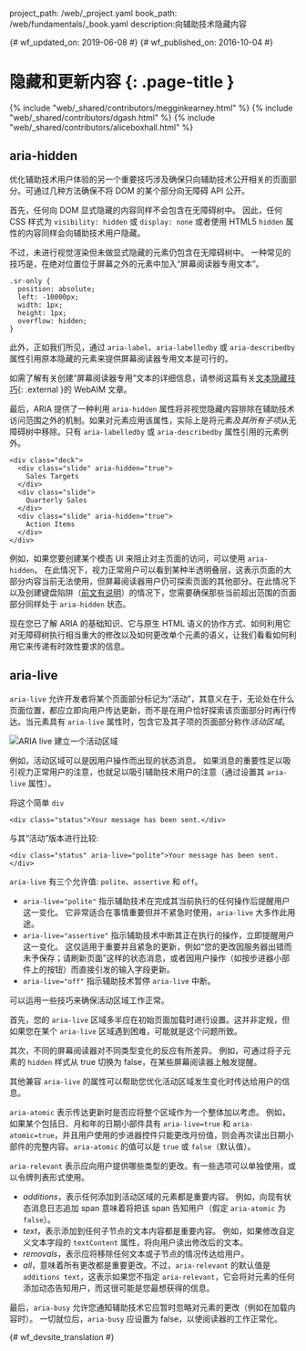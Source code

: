 project_path: /web/_project.yaml
book_path: /web/fundamentals/_book.yaml
description:向辅助技术隐藏内容


{# wf_updated_on: 2019-06-08 #}
{# wf_published_on: 2016-10-04 #}

# 隐藏和更新内容 {: .page-title }

{% include "web/_shared/contributors/megginkearney.html" %}
{% include "web/_shared/contributors/dgash.html" %}
{% include "web/_shared/contributors/aliceboxhall.html" %}

## aria-hidden

优化辅助技术用户体验的另一个重要技巧涉及确保只向辅助技术公开相关的页面部分。可通过几种方法确保不将 DOM 的某个部分向无障碍 API 公开。


首先，任何向 DOM 显式隐藏的内容同样不会包含在无障碍树中。
因此，任何 CSS 样式为 `visibility: hidden` 或 `display: none` 或者使用 HTML5 `hidden` 属性的内容同样会向辅助技术用户隐藏。



不过，未进行视觉渲染但未做显式隐藏的元素仍包含在无障碍树中。
一种常见的技巧是，在绝对位置位于屏幕之外的元素中加入“屏幕阅读器专用文本”。



    .sr-only {
      position: absolute;
      left: -10000px;
      width: 1px;
      height: 1px;
      overflow: hidden;
    }


此外，正如我们所见，通过 `aria-label`、`aria-labelledby` 或 `aria-describedby` 属性引用原本隐藏的元素来提供屏幕阅读器专用文本是可行的。



如需了解有关创建“屏幕阅读器专用”文本的详细信息，请参阅这篇有关[文本隐藏技巧](https://webaim.org/techniques/css/invisiblecontent/#techniques){: .external }的 WebAIM 文章。



最后，ARIA 提供了一种利用 `aria-hidden` 属性将非视觉隐藏内容排除在辅助技术访问范围之外的机制。如果对元素应用该属性，实际上是将元素*及其所有子项*从无障碍树中移除。只有 `aria-labelledby` 或 `aria-describedby` 属性引用的元素例外。


    <div class="deck">
      <div class="slide" aria-hidden="true">
        Sales Targets
      </div>
      <div class="slide">
        Quarterly Sales
      </div>
      <div class="slide" aria-hidden="true">
        Action Items
      </div>
    </div>

例如，如果您要创建某个模态 UI 来阻止对主页面的访问，可以使用 `aria-hidden`。
在此情况下，视力正常用户可以看到某种半透明叠层，这表示页面的大部分内容当前无法使用，但屏幕阅读器用户仍可探索页面的其他部分。在此情况下以及创建键盘陷阱（[前文有说明](/web/fundamentals/accessibility/focus/using-tabindex#modals-and-keyboard-traps)）的情况下，您需要确保那些当前超出范围的页面部分同样处于 `aria-hidden` 状态。




现在您已了解 ARIA 的基础知识、它与原生 HTML 语义的协作方式、如何利用它对无障碍树执行相当重大的修改以及如何更改单个元素的语义，让我们看看如何利用它来传递有时效性要求的信息。




## aria-live

`aria-live` 允许开发者将某个页面部分标记为“活动”，其意义在于，无论处在什么页面位置，都应立即向用户传达更新，而不是在用户恰好探索该页面部分时再行传达。当元素具有 `aria-live` 属性时，包含它及其子项的页面部分称作*活动区域*。



![ARIA live 建立一个活动区域](imgs/aria-live.jpg)

例如，活动区域可以是因用户操作而出现的状态消息。
如果消息的重要性足以吸引视力正常用户的注意，也就足以吸引辅助技术用户的注意（通过设置其 `aria-live` 属性）。

将这个简单 `div`


    <div class="status">Your message has been sent.</div>


与其“活动”版本进行比较:


    <div class="status" aria-live="polite">Your message has been sent.</div>


`aria-live` 有三个允许值: `polite`、`assertive` 和 `off`。

 - `aria-live="polite"` 指示辅助技术在完成其当前执行的任何操作后提醒用户这一变化。
它非常适合在事情重要但并不紧急时使用，`aria-live` 大多作此用途。
 - `aria-live="assertive"` 指示辅助技术中断其正在执行的操作，立即提醒用户这一变化。
这仅适用于重要并且紧急的更新，例如“您的更改因服务器出错而未予保存；请刷新页面”这样的状态消息，或者因用户操作（如按步进器小部件上的按钮）而直接引发的输入字段更新。
 - `aria-live="off"` 指示辅助技术暂停 `aria-live` 中断。


可以运用一些技巧来确保活动区域工作正常。

首先，您的 `aria-live` 区域多半应在初始页面加载时进行设置。这并非定规，但如果您在某个 `aria-live` 区域遇到困难，可能就是这个问题所致。



其次，不同的屏幕阅读器对不同类型变化的反应有所差异。
例如，可通过将子元素的 `hidden` 样式从 true 切换为 false，在某些屏幕阅读器上触发提醒。


其他兼容 `aria-live` 的属性可以帮助您优化活动区域发生变化时传达给用户的信息。


`aria-atomic` 表示传达更新时是否应将整个区域作为一个整体加以考虑。
例如，如果某个包括日、月和年的日期小部件具有 `aria-live=true` 和 `aria-atomic=true`，并且用户使用的步进器控件只能更改月份值，则会再次读出日期小部件的完整内容。`aria-atomic` 的值可以是 `true` 或 `false`（默认值）。





`aria-relevant` 表示应向用户提供哪些类型的更改。有一些选项可以单独使用，或以令牌列表形式使用。


 - *additions*，表示任何添加到活动区域的元素都是重要内容。
例如，向现有状态消息日志追加 span 意味着将把该 span 告知用户（假定 `aria-atomic` 为 `false`）。
 - *text*，表示添加到任何子节点的文本内容都是重要内容。
例如，如果修改自定义文本字段的 `textContent` 属性，将向用户读出修改后的文本。
 - *removals*，表示应将移除任何文本或子节点的情况传达给用户。
 - *all*，意味着所有更改都是重要更改。不过，`aria-relevant` 的默认值是 `additions text`，这表示如果您不指定 `aria-relevant`，它会将对元素的任何添加动态告知用户，而这很可能是您最想获得的信息。




最后，`aria-busy` 允许您通知辅助技术它应暂时忽略对元素的更改（例如在加载内容时）。
一切就位后，`aria-busy` 应设置为 false，以使阅读器的工作正常化。





{# wf_devsite_translation #}
